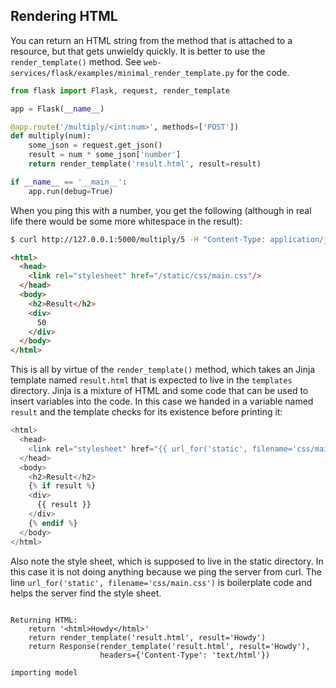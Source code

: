 ## Rendering HTML

You can return an HTML string from the method that is attached to a resource, but that gets unwieldy quickly. It is better to use the `render_template()` method. See `web-services/flask/examples/minimal_render_template.py` for the code.

```python
from flask import Flask, request, render_template

app = Flask(__name__)

@app.route('/multiply/<int:num>', methods=['POST'])
def multiply(num):
    some_json = request.get_json()
    result = num * some_json['number']
    return render_template('result.html', result=result)

if __name__ == '__main__':
    app.run(debug=True)
```

When you ping this with a number, you get the following (although in real life there would be some more whitespace in the result):

```bash
$ curl http://127.0.0.1:5000/multiply/5 -H "Content-Type: application/json" -d '{"number": 10}'
```

```html
<html>
  <head>
    <link rel="stylesheet" href="/static/css/main.css"/>
  </head>
  <body>
    <h2>Result</h2>
    <div>
      50
    </div>
  </body>
</html>
```

This is all by virtue of the `render_template()` method, which takes an Jinja template named `result.html` that is expected to live in the `templates` directory. Jinja is a mixture of HTML and some code that can be used to insert variables into the code. In this case we handed in a variable named `result` and the template checks for its existence before printing it:

```php
<html>
  <head>
    <link rel="stylesheet" href="{{ url_for('static', filename='css/main.css') }}"/>
  </head>
  <body>
    <h2>Result</h2>
    {% if result %}
    <div>
      {{ result }}
    </div>
    {% endif %}
  </body>
</html>

```

Also note the style sheet, which is supposed to live in the static directory. In this case it is not doing anything because we ping the server from curl. The line `url_for('static', filename='css/main.css')` is boilerplate code and helps the server find the style sheet.


```

Returning HTML:
    return '<html>Howdy</html>'
    return render_template('result.html', result='Howdy')
    return Response(render_template('result.html', result='Howdy'),
                    headers={'Content-Type': 'text/html'})

importing model
```